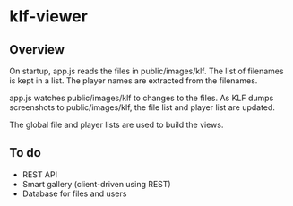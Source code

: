 klf-viewer
==========

## Overview

On startup, app.js reads the files in public/images/klf. The list of filenames is kept in a list. The player names are extracted from the filenames.

app.js watches public/images/klf to changes to the files. As KLF dumps screenshots to public/images/klf, the file list and player list are updated.

The global file and player lists are used to build the views.

## To do

* REST API
* Smart gallery (client-driven using REST)
* Database for files and users
